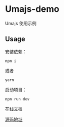 # Umajs-demo
Umajs 使用示例

## Usage

安装依赖：
```
npm i
```
或者
```
yarn
```
启动项目：
```
npm run dev
```

[在线文档](https://umajs.gitee.io/)

[源码地址](https://github.com/wuba/Umajs)
